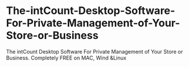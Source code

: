 # The-intCount-Desktop-Software-For-Private-Management-of-Your-Store-or-Business
The intCount Desktop Software For Private Management of Your Store or Business. Completely FREE on MAC, Wind &amp;Linux
